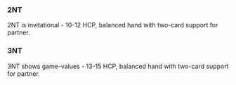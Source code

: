 ### 2NT
2NT is invitational - 10-12 HCP, balanced hand with two-card support for partner.

### 3NT
3NT shows game-values - 13-15 HCP, balanced hand with two-card support for partner.
